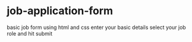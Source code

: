 # job-application-form
basic job form using html and css
enter your basic details 
select your job role 
and hit submit
